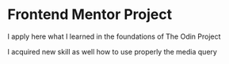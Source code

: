 # Frontend Mentor Project

I apply here what I learned in the foundations of The Odin Project

I acquired new skill as well how to use properly the media query

